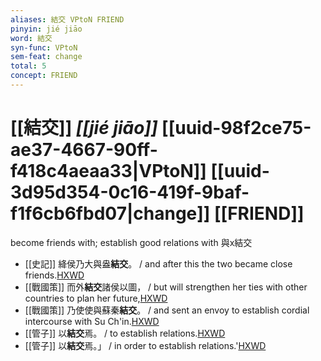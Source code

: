 ```yaml
---
aliases: 結交 VPtoN FRIEND
pinyin: jié jiāo
word: 結交
syn-func: VPtoN
sem-feat: change
total: 5
concept: FRIEND 
---
```

# [[結交]] *[[jié jiāo]]*  [[uuid-98f2ce75-ae37-4667-90ff-f418c4aeaa33|VPtoN]] [[uuid-3d95d354-0c16-419f-9baf-f1f6cb6fbd07|change]] [[FRIEND]]
become friends with; establish good relations with 與x結交
 - [[史記]] 絳侯乃大與盎**結交**。 / and after this the two became close friends.[HXWD](https://hxwd.org/textview.html?location=KR2a0001_tls_101-3a.12)
 - [[戰國策]] 而外**結交**諸侯以圖， / but will strengthen her ties with other countries to plan her future,[HXWD](https://hxwd.org/textview.html?location=KR2e0003_tls_099-2a.14)
 - [[戰國策]] 乃使使與蘇秦**結交**。 / and sent an envoy to establish cordial intercourse with Su Ch'in.[HXWD](https://hxwd.org/textview.html?location=KR2e0003_tls_444-4a.3)
 - [[管子]] 以**結交**焉。 / to establish relations.[HXWD](https://hxwd.org/textview.html?location=KR3c0001_tls_008-167a.9)
 - [[管子]] 以**結交**焉。」 / in order to establish relations.'[HXWD](https://hxwd.org/textview.html?location=KR3c0001_tls_008-168a.7)